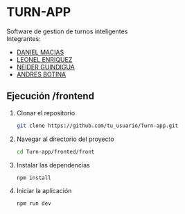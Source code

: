 # TURN-APP

Software de gestion de turnos inteligentes  
Integrantes:  

* [DANIEL MACIAS](https://github.com/Danielmaciasperez455656)  
* [LEONEL ENRIQUEZ](https://github.com/DS-leonel)  
* [NEIDER GUINDIGUA](https://github.com/Neid-09)  
* [ANDRES BOTINA](https://github.com/jabv123)  

## Ejecución /frontend

1. Clonar el repositorio

   ```bash
   git clone https://github.com/tu_usuario/Turn-app.git
   ```

2. Navegar al directorio del proyecto

   ```bash
   cd Turn-app/fronted/front
   ```

3. Instalar las dependencias

   ```bash
   npm install
   ```

4. Iniciar la aplicación

   ```bash
   npm run dev
   ```
